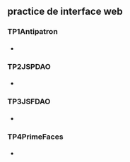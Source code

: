 ## practice de interface web

### TP1Antipatron
#### 
-

### TP2JSPDAO
####
- 

### TP3JSFDAO
#### 
- 

### TP4PrimeFaces
####
- 
